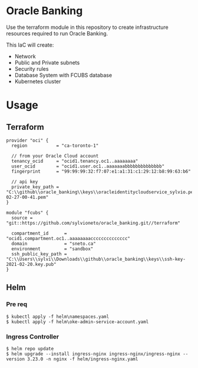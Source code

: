 # Oracle Banking
Use the terraform module in this repository to create infrastructure resources required to run Oracle Banking.

This IaC will create:
- Network
- Public and Private subnets
- Security rules
- Database System with FCUBS database
- Kubernetes cluster

# Usage

## Terraform
```hcl
provider "oci" {
  region           = "ca-toronto-1"

  // from your Oracle Cloud account
  tenancy_ocid     = "ocid1.tenancy.oc1..aaaaaaaa"
  user_ocid        = "ocid1.user.oc1..aaaaaaabbbbbbbbbbbbbb"
  fingerprint      = "99:99:99:32:f7:07:e1:a1:31:c1:29:12:b8:99:63:b6"

  // api key
  private_key_path = "C:\\github\\oracle_banking\\keys\\oracleidentitycloudservice_sylvio.pedroza-02-27-00-41.pem"
}

module "fcubs" {
  source = "git::https://github.com/sylvioneto/oracle_banking.git//terraform"

  compartment_id      = "ocid1.compartment.oc1..aaaaaaaacccccccccccccc"
  domain              = "sneto.ca"
  environment         = "sandbox"
  ssh_public_key_path = "C:\\Users\\sylvi\\Downloads\\github\\oracle_banking\\keys\\ssh-key-2021-02-20.key.pub"
}
```

## Helm

### Pre req
```
$ kubectl apply -f helm\namespaces.yaml
$ kubectl apply -f helm\oke-admin-service-account.yaml
```

### Ingress Controller
```
$ helm repo update
$ helm upgrade --install ingress-nginx ingress-nginx/ingress-nginx --version 3.23.0 -n nginx -f helm/ingress-nginx.yaml
```

